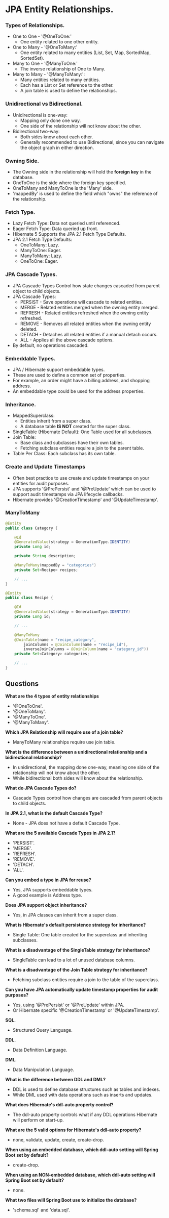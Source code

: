 # JPA Entity  Relationships.

### Types of Relationships.

- One to One - '@OneToOne:'
    - One entity related to one other entity.
- One to Many - '@OneToMany:'
    - One entity related to many entities (List, Set, Map, SortedMap, SortedSet).
- Many to One - '@ManyToOne:'
    - The inverse relationship of One to Many.
- Many to Many - '@ManyToMany:':
    - Many entities related to many entities.
    - Each has a List or Set reference to the other.
    - A join table is used to define the relationships.

### Unidirectional vs Bidirectional.

- Unidirectional is one-way:
    - Mapping only done one way.
    - One side of the relationship will not know about the other.
- Bidirectional two-way:
    - Both sides know about each other.
    - Generally recommended to use Bidirectional, since you can navigate the object graph in either direction.

### Owning Side.

- The Owning side in the relationship will hold the **foreign key** in the database.
- OneToOne is the side where the foreign key specified.
- OneToMany and ManyToOne is the 'Many' side.
- 'mappedBy' is used to define the field which "owns" the reference of the relationship.

### Fetch Type.

- Lazy Fetch Type: Data not queried until referenced.
- Eager Fetch Type: Data queried up front.
- Hibernate 5 Supports the JPA 2.1 Fetch Type Defaults.
- JPA 2.1 Fetch Type Defaults:
    - OneToMany: Lazy.
    - ManyToOne: Eager.
    - ManyToMany: Lazy.
    - OneToOne: Eager.

### JPA Cascade Types.

- JPA Cascade Types Control how state changes cascaded from parent object to child objects.
- JPA Cascade Types:
    - PERSIST - Save operations will cascade to related entities.
    - MERGE - Related entities merged when the owning entity merged.
    - REFRESH - Related entities refreshed when the owning entity refreshed.
    - REMOVE - Removes all related entities when the owning entity deleted.
    - DETACH - Detaches all related entities if a manual detach occurs.
    - ALL - Applies all the above cascade options.
- By default, no operations cascaded.

### Embeddable Types.

- JPA / Hibernate support embeddable types.
- These are used to define a common set of properties.
- For example, an order might have a billing address, and shopping address.
- An embeddable type could be used for the address properties.

### Inheritance.

- MappedSuperclass: 
    - Entities inherit from a super class. 
    - A database table **IS NOT** created for the super class.
- SingleTable (Hibernate Default): One Table used for all subclasses.
- Join Table:
    - Base class and subclasses have their own tables. 
    - Fetching subclass entities require a join to the parent table.
- Table Per Class: Each subclass has its own table.

### Create and Update Timestamps

- Often best practice to use create and update timestamps on your entities for audit purposes.
- JPA supports '@PrePersist' and '@PreUpdate' which can be used to support audit timestamps via JPA lifecycle
callbacks.
- Hibernate provides '@CreationTimestamp' and '@UpdateTimestamp'.

### ManyToMany

```java
@Entity
public class Category {

    @Id
    @GeneratedValue(strategy = GenerationType.IDENTITY)
    private Long id;

    private String description;

    @ManyToMany(mappedBy = "categories")
    private Set<Recipe> recipes;

    // ...
}
```

```java
@Entity
public class Recipe {

    @Id
    @GeneratedValue(strategy = GenerationType.IDENTITY)
    private Long id;

    // ...

    @ManyToMany
    @JoinTable(name = "recipe_category",
        joinColumns = @JoinColumn(name = "recipe_id"),
        inverseJoinColumns = @JoinColumn(name = "category_id"))
    private Set<Category> categories;

    // ...
}
```
## Questions

**What are the 4 types of entity relationships**
- '@OneToOne'.
- '@OneToMany'.
- '@ManyToOne'.
- '@ManyToMany'.

**Which JPA Relationship will require use of a join table?**
- ManyToMany relationships require use join table.

**What is the difference between a unidirectional relationship and a bidirectional relationship?**
- In unidirectional, the mapping done one-way, meaning one side of the relationship will not know about the other.
- While bidirectional both sides will know about the relationship.

**What do JPA Cascade Types do?**
- Cascade Types control how changes are cascaded from parent objects to child objects.

**In JPA 2.1, what is the default Cascade Type?**
- None - JPA does not have a default Cascade Type.

**What are the 5 available Cascade Types in JPA 2.1?**
- 'PERSIST'.
- 'MERGE'.
- 'REFRESH'.
- 'REMOVE'.
- 'DETACH'.
- 'ALL'.

**Can you embed a type in JPA for reuse?**
- Yes, JPA supports embeddable types. 
- A good example is Address type.

**Does JPA support object inheritance?**
- Yes, in JPA classes can inherit from a super class.

**What is Hibernate's default persistence strategy for inheritance?**
- Single Table: One table created for the superclass and inheriting subclasses.

**What is a disadvantage of the SingleTable strategy for inheritance?**
- SingleTable can lead to a lot of unused database columns.

**What is a disadvantage of the Join Table strategy for inheritance?**
- Fetching subclass entities require a join to the table of the superclass.

**Can you have JPA automatically update timestamp properties for audit purposes?**
- Yes, using '@PrePersist' or '@PreUpdate' within JPA.
- Or Hibernate specific '@CreationTimestamp' or '@UpdateTimestamp'.

**SQL.**
- Structured Query Language.

**DDL.**
- Data Definition Language.

**DML.**
- Data Manipulation Language.

**What is the difference between DDL and DML?**
- DDL is used to define database structures such as tables and indexes.
- While DML used with data operations such as inserts and updates.

**What does Hibernate's ddl-auto property control?**
- The ddl-auto property controls what if any DDL operations Hibernate will perform on start-up.

**What are the 5 valid options for Hibernate's ddl-auto property?**
- none, validate, update, create, create-drop.

**When using an embedded database, which ddl-auto setting will Spring Boot set by default?**
- create-drop.

**When using an NON-embedded database, which ddl-auto setting will Spring Boot set by default?**
- none.

**What two files will Spring Boot use to initialize the database?**
- 'schema.sql' and 'data.sql'.
